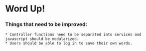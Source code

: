 # Word Up!

### Things that need to be improved:
	* Controller functions need to be separated into services and javascript should be modularized.
	* Users should be able to log in to save their own words.